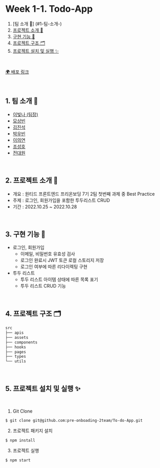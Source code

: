 # Week 1-1. Todo-App

1. [팀 소개 👫] (#1-팀-소개-)
1. [프로젝트 소개 🚀](#2-프로젝트-소개-)
2. [구현 기능 📍](#3-구현-기능-)
3. [프로젝트 구조 🗂](#4-프로젝트-구조-)
4. [프로젝트 설치 및 실행 ✨](#5-프로젝트-설치-및-실행-)

<br/>

[🌍 배포 링크](https://wanted-pre-onboarding-frontend-psi.vercel.app/)

<br />

## 1. 팀 소개 👫

- [이빛나 (팀장)](https://github.com/bitnaleeeee)
- [모상빈](https://github.com/Topbin2)
- [김진석](https://github.com/genuine-seok)
- [박우빈](https://github.com/Debonchocola)
- [이의연](https://github.com/strongpond)
- [조성호](https://github.com/CSH111)
- [전대원](https://github.com/eodnjs467)

<br />

## 2. 프로젝트 소개 🚀

- 개요 : 원티드 프론트엔드 프리온보딩 7기 2팀 첫번째 과제 중 Best Practice
- 주제 : 로그인, 회원가입을 포함한 투두리스트 CRUD
- 기간 : 2022.10.25 ~ 2022.10.28

<br />

## 3. 구현 기능 📍

- 로그인, 회원가입
  - 이메일, 비밀번호 유효성 검사
  - 로그인 완료시 JWT 토큰 로컬 스토리지 저장
  - 로그인 여부에 따른 리다이렉팅 구현
- 투두 리스트
  - 투두 리스트 아이템 상태에 따른 목록 표기
  - 투두 리스트 CRUD 기능

<br />

## 4. 프로젝트 구조 🗂

```bash
src
├── apis
├── assets
├── components
├── hooks
├── pages
├── types
└── utils
```

<br/>

## 5. 프로젝트 설치 및 실행 ✨

<br/>

1. Git Clone

```plaintext
$ git clone git@github.com:pre-onboading-2team/To-do-App.git
```

2. 프로젝트 패키지 설치

```plaintext
$ npm install
```

3. 프로젝트 실행

```plaintext
$ npm start
```

